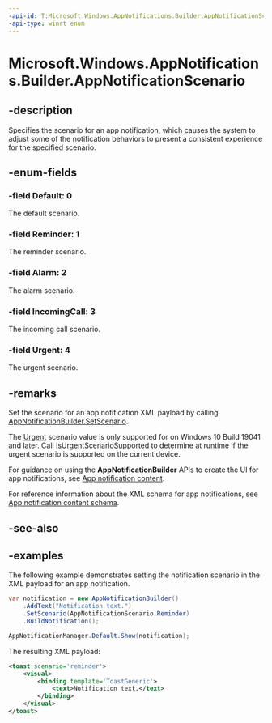 ```yaml
---
-api-id: T:Microsoft.Windows.AppNotifications.Builder.AppNotificationScenario
-api-type: winrt enum
---
```


# Microsoft.Windows.AppNotifications.Builder.AppNotificationScenario

<!--
public enum AppNotificationScenario
-->


## -description

Specifies the scenario for an app notification, which causes the system to adjust some of the notification behaviors to present a consistent experience for the specified scenario. 

## -enum-fields

### -field Default: 0

The default scenario.

### -field Reminder: 1

The reminder scenario.

### -field Alarm: 2

The alarm scenario.

### -field IncomingCall: 3

The incoming call scenario.

### -field Urgent: 4

The urgent scenario.

## -remarks

Set the scenario for an app notification XML payload by calling [AppNotificationBuilder.SetScenario](xref:Microsoft.Windows.AppNotifications.Builder.AppNotificationBuilder.SetScenario(Microsoft.Windows.AppNotifications.Builder.AppNotificationScenario)).

The [Urgent](xref:Microsoft.Windows.AppNotifications.Builder.AppNotificationScenario.Urgent) scenario value is only supported for on Windows 10 Build 19041 and later. Call [IsUrgentScenarioSupported](xref:Microsoft.Windows.AppNotifications.Builder.AppNotificationBuilder.IsUrgentScenarioSupported) to determine at runtime if the urgent scenario is supported on the current device.

For guidance on using the **AppNotificationBuilder** APIs to create the UI for app notifications, see [App notification content](/windows/apps/design/shell/tiles-and-notifications/adaptive-interactive-toasts).

For reference information about the XML schema for app notifications, see [App notification content schema](/windows/apps/design/shell/tiles-and-notifications/toast-schema).

## -see-also

## -examples

The following example demonstrates setting the notification scenario in the XML payload for an app notification. 

```csharp
var notification = new AppNotificationBuilder()
    .AddText("Notification text.")
    .SetScenario(AppNotificationScenario.Reminder)
    .BuildNotification();

AppNotificationManager.Default.Show(notification);
```

The resulting XML payload:

```xml
<toast scenario='reminder'>
    <visual>
        <binding template='ToastGeneric'>
            <text>Notification text.</text>
        </binding>
    </visual>
</toast>
```


